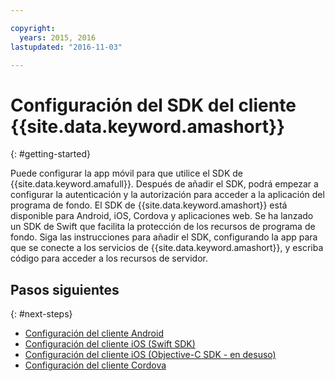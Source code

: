 ```yaml
---

copyright:
  years: 2015, 2016
lastupdated: "2016-11-03"

---
```


# Configuración del SDK del cliente {{site.data.keyword.amashort}}
{: #getting-started}

Puede configurar la app móvil para que utilice el SDK de {{site.data.keyword.amafull}}.  Después de añadir el SDK, podrá empezar a configurar la autenticación y la autorización para acceder a la aplicación del programa de fondo.  El SDK de {{site.data.keyword.amashort}} está disponible para Android, iOS, Cordova y aplicaciones web. Se ha lanzado un SDK de Swift que facilita la protección de los recursos de programa de fondo. Siga las instrucciones para añadir el SDK, configurando la app para que se conecte a los servicios de {{site.data.keyword.amashort}}, y escriba código para acceder a los recursos de servidor.


## Pasos siguientes
{: #next-steps}

* [Configuración del cliente Android](getting-started-android.html)
* [Configuración del cliente iOS (Swift SDK)](getting-started-ios-swift-sdk.html)
* [Configuración del cliente iOS (Objective-C SDK - en desuso)](getting-started-ios.html)
* [Configuración del cliente Cordova](getting-started-cordova.html)
